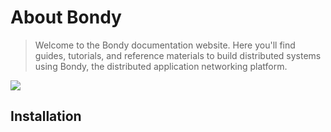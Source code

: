 # About Bondy

> Welcome to the Bondy documentation website. Here you'll find guides, tutorials, and reference materials to build distributed systems using Bondy, the distributed application networking platform.

![](../assets/bondy_cluster.png)

## Installation


